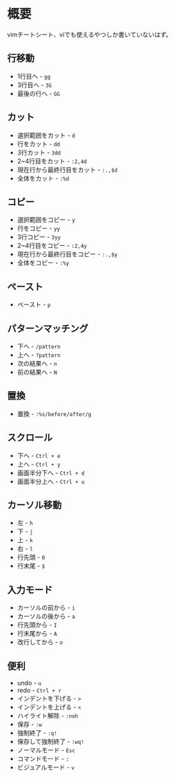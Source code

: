 # 概要
vimチートシート、viでも使えるやつしか書いていないはず。<br>

## 行移動
* 1行目へ - `gg`
* 3行目へ - `3G`
* 最後の行へ - `GG`

## カット
* 選択範囲をカット - `d`
* 行をカット - `dd`
* 3行カット - `3dd`
* 2~4行目をカット - `:2,4d`
* 現在行から最終行目をカット - `:.,$d`
* 全体をカット - `:%d`

## コピー
* 選択範囲をコピー - `y`
* 行をコピー - `yy`
* 3行コピー - `3yy`
* 2~4行目をコピー - `:2,4y`
* 現在行から最終行目をコピー - `:.,$y`
* 全体をコピー - `:%y`

## ペースト
* ペースト - `p`

## パターンマッチング
* 下へ - `/pattern`
* 上へ - `?pattern`
* 次の結果へ - `n`
* 前の結果へ - `N`

## 置換
* 置換 - `:%s/before/after/g`

## スクロール
* 下へ - `Ctrl + e`
* 上へ - `Ctrl + y`
* 画面半分下へ - `Ctrl + d`
* 画面半分上へ - `Ctrl + u`

## カーソル移動
* 左 - `h` 
* 下 - `j`
* 上 - `k`
* 右 - `l`
* 行先頭 - `0`
* 行末尾 - `$`

## 入力モード
* カーソルの前から - `i`
* カーソルの後から - `a`
* 行先頭から - `I`
* 行末尾から - `A`
* 改行してから - `o`

## 便利
* undo - `u`
* redo - `Ctrl + r`
* インデントを下げる - `>`
* インデントを上げる - `<`
* ハイライト解除 - `:noh`
* 保存 - `:w`
* 強制終了 - `:q!`
* 保存して強制終了 - `:wq!`
* ノーマルモード - `Esc`
* コマンドモード - `:`
* ビジュアルモード - `v`
